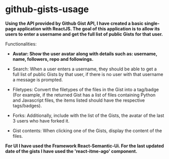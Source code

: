 # github-gists-usage
**Using the API provided by Github Gist API, I have created a basic single-page application with ReactJS. The goal of this application is to allow its users to enter a username and get the full list of public Gists for that user.**

Functionalities: 
- **Avatar: Show the user avatar along with details such as: username, name, followers, repo and followings.**
- Search: When a user enters a username, they should be able to get a full list of public Gists by that user, if there is no user with that username a message is prompted. 

- Filetypes: Convert the filetypes of the files in the Gist into a tag/badge (For example, if the returned Gist has a list of files containing Python and Javascript files, the items listed should have the respective tags/badges). 

- Forks: Additionally, include with the list of the Gists, the avatar of the last 3 users who have forked it. 

- Gist contents: When clicking one of the Gists, display the content of the files.

**For UI I have used the Framework React-Semantic-Ui. For the last updated date of the gists I have used the 'react-itme-ago' component.**
